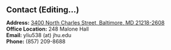 <h1 id="contact"></h1>

<h2 style="margin: 60px 0px 10px;">Contact (Editing...)</h2>

**Address:** [3400 North Charles Street, Baltimore, MD 21218-2608](https://www.google.com/maps/place/Malone+Hall,+3400+N+Charles+St,+Baltimore,+MD+21218/@39.3262085,-76.6253679,17z/data=!3m1!4b1!4m6!3m5!1s0x89c804de59b4d18d:0x2d92398f0946a9ad!8m2!3d39.3262044!4d-76.6208832!16s%2Fg%2F11b6g45l_1?coh=164777&entry=tt)
<br>
**Office Location:** 248 Malone Hall
<br>
**Email:** yliu538 (at) jhu.edu
<br>
**Phone:** (857) 209-8688
